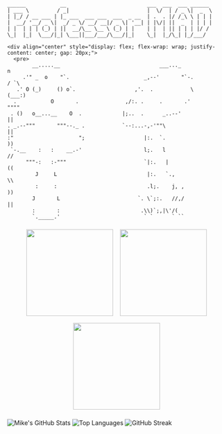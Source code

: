 ```
______           __                          ___  ___  ___ ______
| ___ \         / _|                         |  \/  | / _ \|  _  \
| |_/ / __ ___ | |_ ___  ___ ___  ___  _ __  | .  . |/ /_\ \ | | |
|  __/ '__/ _ \|  _/ _ \/ __/ __|/ _ \| '__| | |\/| ||  _  | | | |
| |  | | | (_) | ||  __/\__ \__ \ (_) | |    | |  | || | | | |/ /
\_|  |_|  \___/|_| \___||___/___/\___/|_|    \_|  |_/\_| |_/___/

<div align="center" style="display: flex; flex-wrap: wrap; justify-content: center; gap: 20px;">
  <pre>
        __.....__                                ___..._                                   n
     .'" _  o    "`.                        _,--'       "`-.                              / `\
   .' O (_)     () o`.                   ,'.  .            \                             (___:)
  .           O       .               ,/:. .     .       .'                                """"
 . ()   o__...__    O  .             |;..  .      _..--'                                   ||
. _.--"""       """--._ .            `--:...-,-'""\                                        ||
:"                     ";                   |:.  `.                                        ))
 `-.__    :   :    __.-'                    l;.   l                                       //
      """-:   :-"""                         `|:.   |                                      ((
         J     L                             |:.   `.,                                     \\
         :     :                             .l;.    j, ,                                   ))
        J       L                         `. \`;:.   //,/                                   ||
        :       :                          .\\)`;,|\'/(
        `._____.'                           ` `      ` ``

```

<div align="center" style="display: flex; flex-wrap: wrap; justify-content: center;">
  <img src="manamind-vid.gif" width="200" style="margin: 8px;" />
  <img src="mad-demo.gif" width="200" style="margin: 8px;" />
  <img src="satan-vid.gif" width="200" style="margin: 8px;" />
</div>

![Mike's GitHub Stats](https://github-readme-stats.vercel.app/api?username=Professor-MAD&show_icons=true&theme=radical)
![Top Languages](https://github-readme-stats.vercel.app/api/top-langs/?username=Professor-MAD&layout=compact&theme=radical)
![GitHub Streak](https://streak-stats.demolab.com?user=Professor-MAD&theme=radical)
